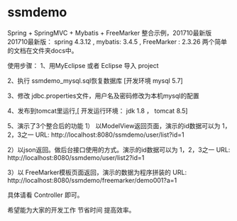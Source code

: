# ssmdemo
Spring + SpringMVC + Mybatis + FreeMarker 整合示例，201710最新版
201710最新版： spring 4.3.12 , mybatis: 3.4.5 , FreeMarker : 2.3.26
 两个简单的文档在文件夹docs中。

使用步骤： 
1、用MyEclipse 或者 Eclipse 导入 project

2、执行 ssmdemo_mysql.sql恢复数据库 [开发环境 mysql 5.7]

3、修改 jdbc.properties文件，用户名及密码修改为本机mysql的配置

4、发布到tomcat里运行,[ 开发运行环境： jdk 1.8 ， tomcat 8.5]

5、演示了3个整合后的功能
  1） 以ModelView返回页面，演示的id数据可以为 1，2，3之一
    URL: http://localhost:8080/ssmdemo/user/list?id=1
    
  2）以json返回。做后台接口使用的方式。演示的id数据可以为 1，2，3之一
    URL: http://localhost:8080/ssmdemo/user/list2?id=1
    
  3）以 FreeMarker模板页面返回，演示的数据为程序拼装的
    URL: http://localhost:8080/ssmdemo/freemarker/demo001?a=1
    
  具体请看  Controller 即可。
                          
  希望能为大家的开发工作  节省时间  提高效率。 
